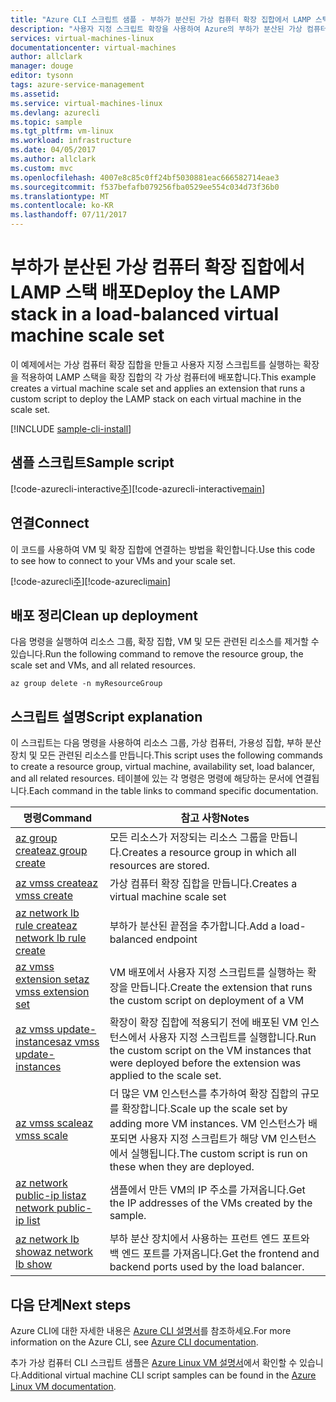 ```yaml
---
title: "Azure CLI 스크립트 샘플 - 부하가 분산된 가상 컴퓨터 확장 집합에서 LAMP 스택 배포 | Microsoft Docs"
description: "사용자 지정 스크립트 확장을 사용하여 Azure의 부하가 분산된 가상 컴퓨터 확장 집합에서 LAMP 스택을 배포합니다."
services: virtual-machines-linux
documentationcenter: virtual-machines
author: allclark
manager: douge
editor: tysonn
tags: azure-service-management
ms.assetid: 
ms.service: virtual-machines-linux
ms.devlang: azurecli
ms.topic: sample
ms.tgt_pltfrm: vm-linux
ms.workload: infrastructure
ms.date: 04/05/2017
ms.author: allclark
ms.custom: mvc
ms.openlocfilehash: 4007e8c85c0ff24bf5030881eac666582714eae3
ms.sourcegitcommit: f537befafb079256fba0529ee554c034d73f36b0
ms.translationtype: MT
ms.contentlocale: ko-KR
ms.lasthandoff: 07/11/2017
---
```

# <a name="deploy-the-lamp-stack-in-a-load-balanced-virtual-machine-scale-set"></a><span data-ttu-id="6344a-103">부하가 분산된 가상 컴퓨터 확장 집합에서 LAMP 스택 배포</span><span class="sxs-lookup"><span data-stu-id="6344a-103">Deploy the LAMP stack in a load-balanced virtual machine scale set</span></span>

<span data-ttu-id="6344a-104">이 예제에서는 가상 컴퓨터 확장 집합을 만들고 사용자 지정 스크립트를 실행하는 확장을 적용하여 LAMP 스택을 확장 집합의 각 가상 컴퓨터에 배포합니다.</span><span class="sxs-lookup"><span data-stu-id="6344a-104">This example creates a virtual machine scale set and applies an extension that runs a custom script to deploy the LAMP stack on each virtual machine in the scale set.</span></span>

[!INCLUDE [sample-cli-install](../../../includes/sample-cli-install.md)]

## <a name="sample-script"></a><span data-ttu-id="6344a-105">샘플 스크립트</span><span class="sxs-lookup"><span data-stu-id="6344a-105">Sample script</span></span>

<span data-ttu-id="6344a-106">[!code-azurecli-interactive[주](../../../cli_scripts/virtual-machine/create-scaleset-php-ansible/build-stack.sh "LAMP 스택을 사용하여 가상 컴퓨터 확장 집합 만들기")]</span><span class="sxs-lookup"><span data-stu-id="6344a-106">[!code-azurecli-interactive[main](../../../cli_scripts/virtual-machine/create-scaleset-php-ansible/build-stack.sh "Create virtual machine scale set with LAMP stack")]</span></span>

## <a name="connect"></a><span data-ttu-id="6344a-107">연결</span><span class="sxs-lookup"><span data-stu-id="6344a-107">Connect</span></span>

<span data-ttu-id="6344a-108">이 코드를 사용하여 VM 및 확장 집합에 연결하는 방법을 확인합니다.</span><span class="sxs-lookup"><span data-stu-id="6344a-108">Use this code to see how to connect to your VMs and your scale set.</span></span>

<span data-ttu-id="6344a-109">[!code-azurecli[주](../../../cli_scripts/virtual-machine/create-scaleset-php-ansible/how-to-access.sh "가상 컴퓨터 확장 집합에 액세스")]</span><span class="sxs-lookup"><span data-stu-id="6344a-109">[!code-azurecli[main](../../../cli_scripts/virtual-machine/create-scaleset-php-ansible/how-to-access.sh "Access the virtual machine scale set")]</span></span>

## <a name="clean-up-deployment"></a><span data-ttu-id="6344a-110">배포 정리</span><span class="sxs-lookup"><span data-stu-id="6344a-110">Clean up deployment</span></span> 

<span data-ttu-id="6344a-111">다음 명령을 실행하여 리소스 그룹, 확장 집합, VM 및 모든 관련된 리소스를 제거할 수 있습니다.</span><span class="sxs-lookup"><span data-stu-id="6344a-111">Run the following command to remove the resource group, the scale set and VMs, and all related resources.</span></span>

```azurecli-interactive 
az group delete -n myResourceGroup
```

## <a name="script-explanation"></a><span data-ttu-id="6344a-112">스크립트 설명</span><span class="sxs-lookup"><span data-stu-id="6344a-112">Script explanation</span></span>

<span data-ttu-id="6344a-113">이 스크립트는 다음 명령을 사용하여 리소스 그룹, 가상 컴퓨터, 가용성 집합, 부하 분산 장치 및 모든 관련된 리소스를 만듭니다.</span><span class="sxs-lookup"><span data-stu-id="6344a-113">This script uses the following commands to create a resource group, virtual machine, availability set, load balancer, and all related resources.</span></span> <span data-ttu-id="6344a-114">테이블에 있는 각 명령은 명령에 해당하는 문서에 연결됩니다.</span><span class="sxs-lookup"><span data-stu-id="6344a-114">Each command in the table links to command specific documentation.</span></span>

| <span data-ttu-id="6344a-115">명령</span><span class="sxs-lookup"><span data-stu-id="6344a-115">Command</span></span> | <span data-ttu-id="6344a-116">참고 사항</span><span class="sxs-lookup"><span data-stu-id="6344a-116">Notes</span></span> |
|---|---|
| [<span data-ttu-id="6344a-117">az group create</span><span class="sxs-lookup"><span data-stu-id="6344a-117">az group create</span></span>](https://docs.microsoft.com/cli/azure/group#create) | <span data-ttu-id="6344a-118">모든 리소스가 저장되는 리소스 그룹을 만듭니다.</span><span class="sxs-lookup"><span data-stu-id="6344a-118">Creates a resource group in which all resources are stored.</span></span> |
| [<span data-ttu-id="6344a-119">az vmss create</span><span class="sxs-lookup"><span data-stu-id="6344a-119">az vmss create</span></span>](https://docs.microsoft.com/cli/azure/vmss#create) | <span data-ttu-id="6344a-120">가상 컴퓨터 확장 집합을 만듭니다.</span><span class="sxs-lookup"><span data-stu-id="6344a-120">Creates a virtual machine scale set</span></span> |
| [<span data-ttu-id="6344a-121">az network lb rule create</span><span class="sxs-lookup"><span data-stu-id="6344a-121">az network lb rule create</span></span>](https://docs.microsoft.com/cli/azure/network/lb/rule#create) | <span data-ttu-id="6344a-122">부하가 분산된 끝점을 추가합니다.</span><span class="sxs-lookup"><span data-stu-id="6344a-122">Add a load-balanced endpoint</span></span> |
| [<span data-ttu-id="6344a-123">az vmss extension set</span><span class="sxs-lookup"><span data-stu-id="6344a-123">az vmss extension set</span></span>](https://docs.microsoft.com/cli/azure/vmss/extension#set) | <span data-ttu-id="6344a-124">VM 배포에서 사용자 지정 스크립트를 실행하는 확장을 만듭니다.</span><span class="sxs-lookup"><span data-stu-id="6344a-124">Create the extension that runs the custom script on deployment of a VM</span></span> |
| [<span data-ttu-id="6344a-125">az vmss update-instances</span><span class="sxs-lookup"><span data-stu-id="6344a-125">az vmss update-instances</span></span>](https://docs.microsoft.com/cli/azure/vmss#update-instances) | <span data-ttu-id="6344a-126">확장이 확장 집합에 적용되기 전에 배포된 VM 인스턴스에서 사용자 지정 스크립트를 실행합니다.</span><span class="sxs-lookup"><span data-stu-id="6344a-126">Run the custom script on the VM instances that were deployed before the extension was applied to the scale set.</span></span> |
| [<span data-ttu-id="6344a-127">az vmss scale</span><span class="sxs-lookup"><span data-stu-id="6344a-127">az vmss scale</span></span>](https://docs.microsoft.com/cli/azure/vmss#scale) | <span data-ttu-id="6344a-128">더 많은 VM 인스턴스를 추가하여 확장 집합의 규모를 확장합니다.</span><span class="sxs-lookup"><span data-stu-id="6344a-128">Scale up the scale set by adding more VM instances.</span></span> <span data-ttu-id="6344a-129">VM 인스턴스가 배포되면 사용자 지정 스크립트가 해당 VM 인스턴스에서 실행됩니다.</span><span class="sxs-lookup"><span data-stu-id="6344a-129">The custom script is run on these when they are deployed.</span></span> |
| [<span data-ttu-id="6344a-130">az network public-ip list</span><span class="sxs-lookup"><span data-stu-id="6344a-130">az network public-ip list</span></span>](https://docs.microsoft.com/cli/azure/network/public-ip#list) | <span data-ttu-id="6344a-131">샘플에서 만든 VM의 IP 주소를 가져옵니다.</span><span class="sxs-lookup"><span data-stu-id="6344a-131">Get the IP addresses of the VMs created by the sample.</span></span> |
| [<span data-ttu-id="6344a-132">az network lb show</span><span class="sxs-lookup"><span data-stu-id="6344a-132">az network lb show</span></span>](https://docs.microsoft.com/cli/azure/network/lb#show) | <span data-ttu-id="6344a-133">부하 분산 장치에서 사용하는 프런트 엔드 포트와 백 엔드 포트를 가져옵니다.</span><span class="sxs-lookup"><span data-stu-id="6344a-133">Get the frontend and backend ports used by the load balancer.</span></span> |

## <a name="next-steps"></a><span data-ttu-id="6344a-134">다음 단계</span><span class="sxs-lookup"><span data-stu-id="6344a-134">Next steps</span></span>

<span data-ttu-id="6344a-135">Azure CLI에 대한 자세한 내용은 [Azure CLI 설명서](https://docs.microsoft.com/cli/azure/overview)를 참조하세요.</span><span class="sxs-lookup"><span data-stu-id="6344a-135">For more information on the Azure CLI, see [Azure CLI documentation](https://docs.microsoft.com/cli/azure/overview).</span></span>

<span data-ttu-id="6344a-136">추가 가상 컴퓨터 CLI 스크립트 샘플은 [Azure Linux VM 설명서](../linux/cli-samples.md?toc=%2fazure%2fvirtual-machines%2flinux%2ftoc.json)에서 확인할 수 있습니다.</span><span class="sxs-lookup"><span data-stu-id="6344a-136">Additional virtual machine CLI script samples can be found in the [Azure Linux VM documentation](../linux/cli-samples.md?toc=%2fazure%2fvirtual-machines%2flinux%2ftoc.json).</span></span>

